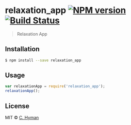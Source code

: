 # relaxation_app [![NPM version](https://badge.fury.io/js/relaxation_app.svg)](https://npmjs.org/package/relaxation_app) [![Build Status](https://travis-ci.org/Connieh1/relaxation_app.svg?branch=master)](https://travis-ci.org/Connieh1/relaxation_app)

> Relaxation App

## Installation

```sh
$ npm install --save relaxation_app
```

## Usage

```js
var relaxationApp = require('relaxation_app');
relaxationApp();
```

## License

MIT © [C. Hyman]()
